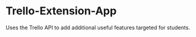 # Trello-Extension-App
Uses the Trello API to add additional useful features targeted for students.
